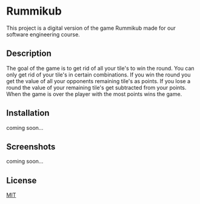 # Rummikub

This project is a digital version of the game Rummikub made for our software engineering course.
## Description

The goal of the game is to get rid of all your tile's to win the round.
You can only get rid of your tile's in certain combinations.
If you win the round you get the value of all your opponents remaining tile's as points.
If you lose a round the value of your remaining tile's get subtracted from your points.
When the game is over the player with the most points wins the game.

## Installation

coming soon...

## Screenshots

coming soon...

## License
[MIT](https://choosealicense.com/licenses/mit/)